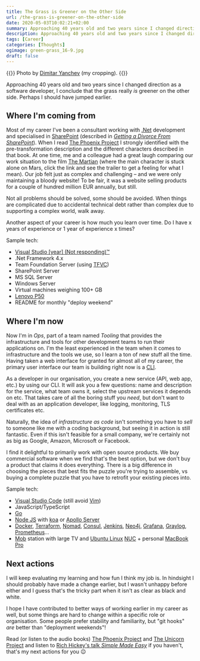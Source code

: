 ```yaml
---
title: The Grass is Greener on the Other Side
url: /the-grass-is-greener-on-the-other-side
date: 2020-05-03T10:02:21+02:00
summary: Approaching 40 years old and two years since I changed direction as a software developer, I conclude that the grass really is greener on the other side. Perhaps I should have jumped earlier. Git hooks are better than deployment weekends!
description: Approaching 40 years old and two years since I changed direction as a software developer, I conclude that the grass really is greener on the other side. Perhaps I should have jumped earlier. Git hooks are better than deployment weekends!
tags: [Career]
categories: [Thoughts]
ogimage: green-grass_16-9.jpg
draft: false
---
```


{{<post-image image="green-grass_16-9.jpg" alt="Green field from above">}}
Photo by <a href="https://unsplash.com/@yanchev?utm_source=unsplash&utm_medium=referral&utm_content=creditCopyText">
Dimitar Yanchev</a> (my cropping).
{{</post-image>}}

Approaching 40 years old and two years since I changed direction as a software developer, I conclude that the grass really _is_ greener on the other side. Perhaps I should have jumped earlier.

## Where I'm coming from

Most of my career I've been a consultant working with [.Net][3] development and specialised in [SharePoint][4] (described in [_Getting a Divorce From SharePoint_][5]). When I read [The Phoenix Project][2] I strongly identified with the pre-transformation description and the different characters described in that book. At one time, me and a colleague had a great laugh comparing our work situation to the film [The Martian][1] (where the main character is stuck alone on Mars, click the link and see the trailer to get a feeling for what I mean). Our job felt just as complex and challenging – and we were only maintaining a bloody website! To be fair, it was a website selling products for a couple of hundred million EUR annually, but still.

Not all problems should be solved, some should be avoided. When things are complicated due to accidental technical debt rather than complex due to supporting a complex world, walk away. 

Another aspect of your career is how much you learn over time. Do I have x years of experience or 1 year of experience x times?

Sample tech:
* [Visual Studio [year] (Not responding)™][20]
* .Net Framework 4.x
* Team Foundation Server (using [TFVC][30])
* SharePoint Server
* MS SQL Server
* Windows Server
* Virtual machines weighing 100+ GB
* [Lenovo P50][6]
* README for monthly "deploy weekend"



## Where I'm now

Now I'm in _Ops_, part of a team named _Tooling_ that provides the infrastructure and tools for other development teams to run their applications on. I'm the least experienced in the team when it comes to infrastructure and the tools we use, so I learn a ton of new stuff all the time. Having taken a web interface for granted for almost all of my career, the primary user interface our team is building right now is a [CLI][24].

As a developer in our organisation, you create a new service (API, web app, etc.) by using our CLI. It will ask you a few questions: name and description for the service, what team owns it, select the upstream services it depends on etc. That takes care of all the boring stuff you _need_, but don't want to deal with as an application developer, like logging, monitoring, TLS certificates etc.

Naturally, the idea of _infrastructure as code_ isn't something you have to _sell_ to someone like me with a coding background, but seeing it in action is still fantastic. Even if this isn't feasible for a small company, we're certainly not as big as Google, Amazon, Microsoft or Facebook.

I find it delightful to primarily work with open source products. We buy commercial software when we find that's the best option, but we don't buy a product that claims it does everything. There is a big difference in choosing the pieces that best fits the puzzle you're trying to assemble, vs buying a complete puzzle that you have to retrofit your existing pieces into.

Sample tech:
* [Visual Studio Code][19] (still avoid [Vim][18])
* JavaScript/TypeScript
* [Go][28]
* [Node JS][13] with [koa][14] or [Apollo Server][15]
* [Docker][10], [Terraform][27], [Nomad][11], [Consul][12], [Jenkins][9], [Neo4j][16], [Grafana][8], [Graylog][7], [Prometheus][29]...
* [Mob][21] station with large TV and [Ubuntu Linux][23] [NUC][22] + personal [MacBook Pro][17]

## Next actions

I will keep evaluating my learning and how fun I think my job is. In hindsight I should probably have made a change earlier, but I wasn't unhappy before either and I guess that's the tricky part when it isn't as clear as black and white. 

I hope I have contributed to better ways of working earlier in my career as well, but some things are hard to change within a specific role or organisation. Some people prefer stability and familiarity, but "git hooks" _are_ better than "deployment weekends"!

Read (or listen to the audio books) [The Phoenix Project][2] and [The Unicorn Project][25] and listen to [Rich Hickey's talk _Simple Made Easy_][26] if you haven't, that's my next actions for you 😉

[1]: https://www.imdb.com/title/tt3659388/
[2]: https://itrevolution.com/book/the-phoenix-project/
[3]: https://dot.net
[4]: https://www.microsoft.com/en-gb/microsoft-365/sharepoint/collaboration
[5]: /getting-a-divorce-from-sharepoint/
[6]: https://www.lenovo.com/us/en/laptops/thinkpad/thinkpad-p/ThinkPad-P50/p/22TP2WPWP50
[7]: https://www.graylog.org/
[8]: https://grafana.com/
[9]: https://www.jenkins.io/
[10]: https://www.docker.com/
[11]: https://www.nomadproject.io
[12]: https://www.consul.io/
[13]: https://nodejs.org/en/
[14]: https://koajs.com/
[15]: https://www.apollographql.com/
[16]: https://neo4j.com/
[17]: /settings-for-new-macbook-pro/
[18]: https://www.vim.org/
[19]: https://code.visualstudio.com/
[20]: https://visualstudio.microsoft.com/vs/
[21]: https://mobprogramming.org/
[22]: https://en.wikipedia.org/wiki/Next_Unit_of_Computing
[23]: https://ubuntu.com/
[24]: https://www.w3schools.com/whatis/whatis_cli.asp
[25]: https://itrevolution.com/book/the-unicorn-project/
[26]: https://www.infoq.com/presentations/Simple-Made-Easy/
[27]: https://www.terraform.io/
[28]: https://golang.org/
[29]: https://prometheus.io/docs/introduction/overview/
[30]: https://medium.com/@thomaz.moura/tfs-version-control-is-dead-6d475e247389
